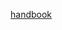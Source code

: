 [handbook](https://academy.yandex.ru/handbook?utm_source=telegram&utm_medium=internal&utm_campaign=handbook&utm_content=9.11#all)